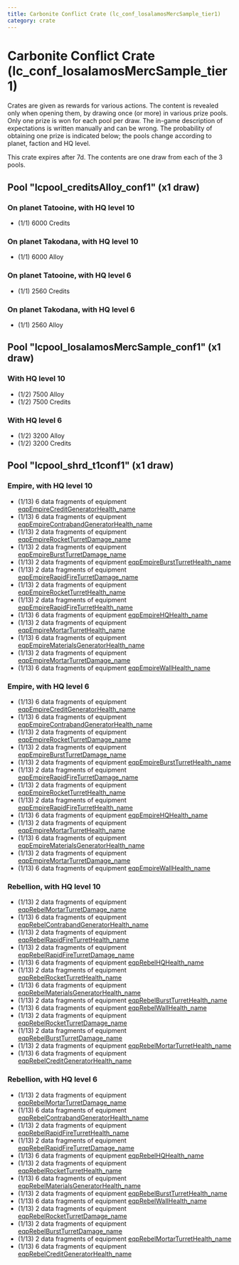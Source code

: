```yaml
---
title: Carbonite Conflict Crate (lc_conf_losalamosMercSample_tier1)
category: crate
---
```


# Carbonite Conflict Crate (lc_conf_losalamosMercSample_tier1)

Crates are given as rewards for various actions. The content is revealed only when opening them, by drawing once (or more) in various prize pools. Only one prize is won for each pool per draw. The in-game description of expectations is written manually and can be wrong. The probability of obtaining one prize is indicated below; the pools change according to planet, faction and HQ level.

This crate expires after 7d. The contents are one draw from each of the 3 pools.

## Pool "lcpool_creditsAlloy_conf1" (x1 draw)

### On planet Tatooine, with HQ level 10

  * (1/1) 6000 Credits

### On planet Takodana, with HQ level 10

  * (1/1) 6000 Alloy

### On planet Tatooine, with HQ level 6

  * (1/1) 2560 Credits

### On planet Takodana, with HQ level 6

  * (1/1) 2560 Alloy

## Pool "lcpool_losalamosMercSample_conf1" (x1 draw)

### With HQ level 10

  * (1/2) 7500 Alloy
  * (1/2) 7500 Credits

### With HQ level 6

  * (1/2) 3200 Alloy
  * (1/2) 3200 Credits

## Pool "lcpool_shrd_t1conf1" (x1 draw)

### Empire, with HQ level 10

  * (1/13) 6 data fragments of equipment [eqpEmpireCreditGeneratorHealth_name](eqpEmpireCreditGeneratorHealth_name)
  * (1/13) 6 data fragments of equipment [eqpEmpireContrabandGeneratorHealth_name](eqpEmpireContrabandGeneratorHealth_name)
  * (1/13) 2 data fragments of equipment [eqpEmpireRocketTurretDamage_name](eqpEmpireRocketTurretDamage_name)
  * (1/13) 2 data fragments of equipment [eqpEmpireBurstTurretDamage_name](eqpEmpireBurstTurretDamage_name)
  * (1/13) 2 data fragments of equipment [eqpEmpireBurstTurretHealth_name](eqpEmpireBurstTurretHealth_name)
  * (1/13) 2 data fragments of equipment [eqpEmpireRapidFireTurretDamage_name](eqpEmpireRapidFireTurretDamage_name)
  * (1/13) 2 data fragments of equipment [eqpEmpireRocketTurretHealth_name](eqpEmpireRocketTurretHealth_name)
  * (1/13) 2 data fragments of equipment [eqpEmpireRapidFireTurretHealth_name](eqpEmpireRapidFireTurretHealth_name)
  * (1/13) 6 data fragments of equipment [eqpEmpireHQHealth_name](eqpEmpireHQHealth_name)
  * (1/13) 2 data fragments of equipment [eqpEmpireMortarTurretHealth_name](eqpEmpireMortarTurretHealth_name)
  * (1/13) 6 data fragments of equipment [eqpEmpireMaterialsGeneratorHealth_name](eqpEmpireMaterialsGeneratorHealth_name)
  * (1/13) 2 data fragments of equipment [eqpEmpireMortarTurretDamage_name](eqpEmpireMortarTurretDamage_name)
  * (1/13) 6 data fragments of equipment [eqpEmpireWallHealth_name](eqpEmpireWallHealth_name)

### Empire, with HQ level 6

  * (1/13) 6 data fragments of equipment [eqpEmpireCreditGeneratorHealth_name](eqpEmpireCreditGeneratorHealth_name)
  * (1/13) 6 data fragments of equipment [eqpEmpireContrabandGeneratorHealth_name](eqpEmpireContrabandGeneratorHealth_name)
  * (1/13) 2 data fragments of equipment [eqpEmpireRocketTurretDamage_name](eqpEmpireRocketTurretDamage_name)
  * (1/13) 2 data fragments of equipment [eqpEmpireBurstTurretDamage_name](eqpEmpireBurstTurretDamage_name)
  * (1/13) 2 data fragments of equipment [eqpEmpireBurstTurretHealth_name](eqpEmpireBurstTurretHealth_name)
  * (1/13) 2 data fragments of equipment [eqpEmpireRapidFireTurretDamage_name](eqpEmpireRapidFireTurretDamage_name)
  * (1/13) 2 data fragments of equipment [eqpEmpireRocketTurretHealth_name](eqpEmpireRocketTurretHealth_name)
  * (1/13) 2 data fragments of equipment [eqpEmpireRapidFireTurretHealth_name](eqpEmpireRapidFireTurretHealth_name)
  * (1/13) 6 data fragments of equipment [eqpEmpireHQHealth_name](eqpEmpireHQHealth_name)
  * (1/13) 2 data fragments of equipment [eqpEmpireMortarTurretHealth_name](eqpEmpireMortarTurretHealth_name)
  * (1/13) 6 data fragments of equipment [eqpEmpireMaterialsGeneratorHealth_name](eqpEmpireMaterialsGeneratorHealth_name)
  * (1/13) 2 data fragments of equipment [eqpEmpireMortarTurretDamage_name](eqpEmpireMortarTurretDamage_name)
  * (1/13) 6 data fragments of equipment [eqpEmpireWallHealth_name](eqpEmpireWallHealth_name)

### Rebellion, with HQ level 10

  * (1/13) 2 data fragments of equipment [eqpRebelMortarTurretDamage_name](eqpRebelMortarTurretDamage_name)
  * (1/13) 6 data fragments of equipment [eqpRebelContrabandGeneratorHealth_name](eqpRebelContrabandGeneratorHealth_name)
  * (1/13) 2 data fragments of equipment [eqpRebelRapidFireTurretHealth_name](eqpRebelRapidFireTurretHealth_name)
  * (1/13) 2 data fragments of equipment [eqpRebelRapidFireTurretDamage_name](eqpRebelRapidFireTurretDamage_name)
  * (1/13) 6 data fragments of equipment [eqpRebelHQHealth_name](eqpRebelHQHealth_name)
  * (1/13) 2 data fragments of equipment [eqpRebelRocketTurretHealth_name](eqpRebelRocketTurretHealth_name)
  * (1/13) 6 data fragments of equipment [eqpRebelMaterialsGeneratorHealth_name](eqpRebelMaterialsGeneratorHealth_name)
  * (1/13) 2 data fragments of equipment [eqpRebelBurstTurretHealth_name](eqpRebelBurstTurretHealth_name)
  * (1/13) 6 data fragments of equipment [eqpRebelWallHealth_name](eqpRebelWallHealth_name)
  * (1/13) 2 data fragments of equipment [eqpRebelRocketTurretDamage_name](eqpRebelRocketTurretDamage_name)
  * (1/13) 2 data fragments of equipment [eqpRebelBurstTurretDamage_name](eqpRebelBurstTurretDamage_name)
  * (1/13) 2 data fragments of equipment [eqpRebelMortarTurretHealth_name](eqpRebelMortarTurretHealth_name)
  * (1/13) 6 data fragments of equipment [eqpRebelCreditGeneratorHealth_name](eqpRebelCreditGeneratorHealth_name)

### Rebellion, with HQ level 6

  * (1/13) 2 data fragments of equipment [eqpRebelMortarTurretDamage_name](eqpRebelMortarTurretDamage_name)
  * (1/13) 6 data fragments of equipment [eqpRebelContrabandGeneratorHealth_name](eqpRebelContrabandGeneratorHealth_name)
  * (1/13) 2 data fragments of equipment [eqpRebelRapidFireTurretHealth_name](eqpRebelRapidFireTurretHealth_name)
  * (1/13) 2 data fragments of equipment [eqpRebelRapidFireTurretDamage_name](eqpRebelRapidFireTurretDamage_name)
  * (1/13) 6 data fragments of equipment [eqpRebelHQHealth_name](eqpRebelHQHealth_name)
  * (1/13) 2 data fragments of equipment [eqpRebelRocketTurretHealth_name](eqpRebelRocketTurretHealth_name)
  * (1/13) 6 data fragments of equipment [eqpRebelMaterialsGeneratorHealth_name](eqpRebelMaterialsGeneratorHealth_name)
  * (1/13) 2 data fragments of equipment [eqpRebelBurstTurretHealth_name](eqpRebelBurstTurretHealth_name)
  * (1/13) 6 data fragments of equipment [eqpRebelWallHealth_name](eqpRebelWallHealth_name)
  * (1/13) 2 data fragments of equipment [eqpRebelRocketTurretDamage_name](eqpRebelRocketTurretDamage_name)
  * (1/13) 2 data fragments of equipment [eqpRebelBurstTurretDamage_name](eqpRebelBurstTurretDamage_name)
  * (1/13) 2 data fragments of equipment [eqpRebelMortarTurretHealth_name](eqpRebelMortarTurretHealth_name)
  * (1/13) 6 data fragments of equipment [eqpRebelCreditGeneratorHealth_name](eqpRebelCreditGeneratorHealth_name)